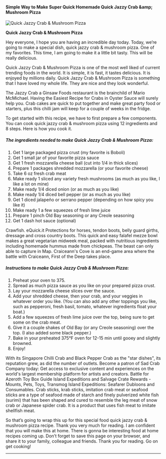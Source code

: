             

#### Simple Way to Make Super Quick Homemade Quick Jazzy Crab &amp;amp; Mushroom Pizza

![Quick Jazzy Crab &amp; Mushroom Pizza](https://img-global.cpcdn.com/recipes/5659577275121664/751x532cq70/quick-jazzy-crab-mushroom-pizza-recipe-main-photo.jpg)

**Quick Jazzy Crab &amp; Mushroom Pizza**

Hey everyone, I hope you are having an incredible day today. Today, we’re going to make a special dish, quick jazzy crab & mushroom pizza. One of my favorites. This time, I am going to make it a little bit tasty. This will be really delicious.

Quick Jazzy Crab & Mushroom Pizza is one of the most well liked of current trending foods in the world. It is simple, it is fast, it tastes delicious. It is enjoyed by millions daily. Quick Jazzy Crab & Mushroom Pizza is something that I have loved my whole life. They are nice and they look wonderful.

The Jazzy Crab a Ginsaw Foods restaurant is the brainchild of Mario McMichael. Having the Easiest Recipe for Crabs in Oyster Sauce will surely help you. Crab cakes are quick to put together and make great party food or starters, plus this chilli jam will keep for a couple of weeks in the fridge.

To get started with this recipe, we have to first prepare a few components. You can cook quick jazzy crab & mushroom pizza using 12 ingredients and 8 steps. Here is how you cook it.

##### The ingredients needed to make Quick Jazzy Crab & Mushroom Pizza:

1.  Get 1 large packaged pizza crust (my favorite is Boboli)
2.  Get 1 small jar of your favorite pizza sauce
3.  Get 1 fresh mozzarella cheese ball (cut into 1/4 in thick slices)
4.  Prepare 1 packages shredded mozzarella (or your favorite cheese)
5.  Take 6 oz fresh crab meat
6.  Make ready 1 sliced any variety fresh mushrooms (as much as you like, I like a lot on mine)
7.  Make ready 1/4 diced onion (or as much as you like)
8.  Make ready 1/4 diced bell pepper (or as much as you like)
9.  Get 1 diced jalapeño or serrano pepper (depending on how spicy you like it)
10.  Make ready 1 a few squeezes of fresh lime juice
11.  Prepare 1 pinch Old Bay seasoning or any Creole seasoning
12.  Get 1 dash hot sauce (optional)

Crawfish. eQuick.it Protections for horses, tendon boots, belly guard girths, dressage and cross country boots. This quick and easy falafel mezze bowl makes a great vegetarian midweek meal, packed with nutritious ingredients including homemade hummus made from chickpeas. The beast can only able to capture in Map. Craiceann's Cove is an end-game area where the battle with Craiceann, First of the Deep takes place.

##### Instructions to make Quick Jazzy Crab & Mushroom Pizza:

1.  Preheat your oven to 375.
2.  Spread as much pizza sauce as you like on your prepared pizza crust.
3.  Lay your mozzarella cheese slices over the sauce.
4.  Add your shredded cheese, then your crab, and your veggies in whatever order you like. (You can also add any other toppings you like, such as pepperoni, fresh basil, tomato, whatever ingredients float your boat.)
5.  Add a few squeezes of fresh lime juice over the top, being sure to get some on the crab meat.
6.  Give it a couple shakes of Old Bay (or any Creole seasoning) over the top. (I also added some black pepper.)
7.  Bake in your preheated 375°F oven for 12-15 min until gooey and slightly browned.
8.  Enjoy!

With its Singapore Chilli Crab and Black Pepper Crab as the "star dishes", its reputation grew, as did the number of outlets. Become a patron of Sad Crab Company today: Get access to exclusive content and experiences on the world's largest membership platform for artists and creators. Battle for Azeroth Toy Box Guide Island Expeditions and Salvage Crate Rewards - Mounts, Pets, Toys, Transmog Island Expeditions: Seafarer Dubloons and Consumables. Crab sticks, krab sticks, imitation crab meat or seafood sticks are a type of seafood made of starch and finely pulverized white fish (surimi) that has been shaped and cured to resemble the leg meat of snow crab or Japanese spider crab. It is a product that uses fish meat to imitate shellfish meat.

So that’s going to wrap this up for this special food quick jazzy crab & mushroom pizza recipe. Thank you very much for reading. I am confident that you will make this at home. There is gonna be interesting food at home recipes coming up. Don’t forget to save this page on your browser, and share it to your family, colleague and friends. Thank you for reading. Go on get cooking!

* * *